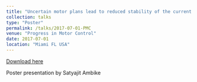 ```yaml
---
title: "Uncertain motor plans lead to reduced stability of the current state in young but not in older adults"
collection: talks
type: "Poster"
permalink: /talks/2017-07-01-PMC
venue: "Progress in Motor Control"
date: 2017-07-01
location: "Miami FL USA"
---
```


[Download here](http://mtillman14.github.io/files/poster/2017-07-01-PMC.pdf)

Poster presentation by Satyajit Ambike
